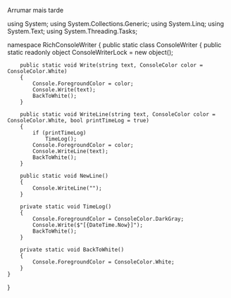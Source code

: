 Arrumar mais tarde

using System;
using System.Collections.Generic;
using System.Linq;
using System.Text;
using System.Threading.Tasks;

namespace RichConsoleWriter
{
    public static class ConsoleWriter
    {
        public static readonly object ConsoleWriterLock = new object();

        public static void Write(string text, ConsoleColor color = ConsoleColor.White)
        {
            Console.ForegroundColor = color;
            Console.Write(text);
            BackToWhite();
        }

        public static void WriteLine(string text, ConsoleColor color = ConsoleColor.White, bool printTimeLog = true)
        {
            if (printTimeLog)
                TimeLog();
            Console.ForegroundColor = color;
            Console.WriteLine(text);
            BackToWhite();
        }

        public static void NewLine()
        {
            Console.WriteLine("");
        }

        private static void TimeLog()
        {
            Console.ForegroundColor = ConsoleColor.DarkGray;
            Console.Write($"[{DateTime.Now}]");
            BackToWhite();
        }

        private static void BackToWhite()
        {
            Console.ForegroundColor = ConsoleColor.White;
        }
    }
}

